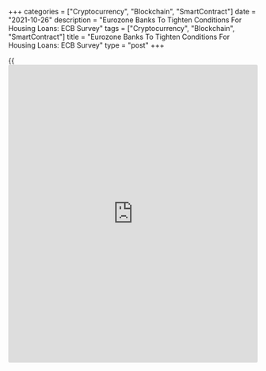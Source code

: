 +++
categories = ["Cryptocurrency", "Blockchain", "SmartContract"]
date = "2021-10-26"
description = "Eurozone Banks To Tighten Conditions For Housing Loans: ECB Survey"
tags = ["Cryptocurrency", "Blockchain", "SmartContract"]
title = "Eurozone Banks To Tighten Conditions For Housing Loans: ECB Survey"
type = "post"
+++

{{<iframe id="large-banner" src="https://www.bounty.group/#slide=11.0" width="100%" height="600" scrolling="no" style="border: 0px solid rgb(216, 221, 230); border-radius: 3px;">}}

Eurozone banks plan to tighten their conditions for housing loans
further in the fourth quarter, the Bank Lending Survey from the European
Central Bank showed on Tuesday.

In the fourth quarter, banks plan to tighten credit standards for loans
to firms and to ease criteria slightly for consumer credit.

Lending standards for consumer credit and other lending to households
remained broadly unchanged in the third quarter.

Banks' overall [terms](https://www.fintechee.com/terms/) and conditions agreed in loan contracts, eased
slightly for loans to firms, while they tightened for housing loans and
remained broadly unchanged for consumer credit in the third quarter.  
  
There was a slight increase in firms' demand for loans or drawing of
credit lines in the third quarter.

Driven by improved consumer confidence and the low general level of
interest rates, demand for housing loans and for consumer credit to
households increased in the third quarter. Lenders expect net demand to
increase further for loans to firms and households in the fourth
quarter.

Euro area banks' access to retail and wholesale funding continued to
improve in the third quarter. The survey was conducted among 146 banks
between September 20 and October 5.

For comments and feedback [contact](https://www.playgroundfx.com/contact/): editorial@rtt[news](https://www.letsplayfx.com/blog/forex-news-website/).com

[Economic News][1]

 **What parts of the world are seeing the best (and worst) economic
performances lately? Click[here][2] to check out our [Econ Scorecard][2]
and find out! See up-to-the-moment [ranking](https://www.playgroundfx.com/blog/crypto-exchange-ranking/)s for the best and worst
performers in [GDP][3], [unemployment rate][4], [inflation][5] and much
more.**

   1. www.rtt[news](https://www.letsplayfx.com/blog/forex-news-website/).com/Content/EconomicNews.aspx
   2. www.rtt[news](https://www.letsplayfx.com/blog/forex-news-website/).com/economic-scorecard/world-rank/industrial-production/highest-performance.aspx
   3. www.rtt[news](https://www.letsplayfx.com/blog/forex-news-website/).com/economic-scorecard/world-rank/GDP/highest-performance.aspx
   4. www.rtt[news](https://www.letsplayfx.com/blog/forex-news-website/).com/economic-scorecard/world-rank/unemployment-rate/lowest-performance.aspx
   5. www.rtt[news](https://www.letsplayfx.com/blog/forex-news-website/).com/economic-scorecard/world-rank/CPI/highest-performance.aspx